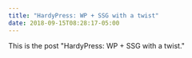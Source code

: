 ```yaml
---
title: "HardyPress: WP + SSG with a twist"
date: 2018-09-15T08:28:17-05:00
---
```


This is the post "HardyPress: WP + SSG with a twist."